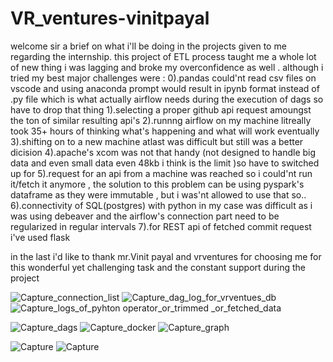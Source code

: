 # VR_ventures-vinitpayal
welcome sir a brief on what i'll be doing in the projects given to me regarding the internship. 
this project of ETL process taught me a whole lot of new thing i was lagging and broke my overconfidence as well . although i tried my best 
major challenges were :
0).pandas could'nt read csv files on vscode and using anaconda prompt would result in ipynb format instead of .py file which is what actually          airflow needs during the execution of dags so have to drop that thing 
1).selecting a proper github api request amoungst the ton of similar resulting api's 
2).runnng airflow on my machine litreally took 35+ hours of thinking what's happening and what will work eventually
3).shifting on to a new machine atlast was difficult but still was a better dicision 
4).apache's xcom was not that handy (not designed to handle big data and even small data even 48kb i think is the limit )so have to switched up for
5).request for an api from a machine was reached so i could'nt run it/fetch it anymore , the solution to this problem can be using pyspark's            dataframe as they were immutable , but i was'nt allowed to use that so..
6).connectivity of SQL(postgres) with python in my case was difficult as  i was using debeaver and the airflow's connection part need to be regularized in regular intervals 
7).for REST api of fetched commit request i've used flask

in the last i'd like to thank mr.Vinit payal and vrventures 
for choosing me for this wonderful yet challenging task and the constant support during the project

![Capture_connection_list](https://user-images.githubusercontent.com/111138949/190877872-51a62b00-8397-4aad-b5fb-21a67e34a442.PNG)
![Capture_dag_log_for_vrventues_db](https://user-images.githubusercontent.com/111138949/190877893-2cfd2d6b-ae0b-480e-9397-1243395075ea.PNG)
![Capture_logs_of_pyhton operator_or_trimmed _or_fetched_data](https://user-images.githubusercontent.com/111138949/190877910-8ce9efe8-735d-4b77-8c86-04bd51361b28.PNG)

![Capture_dags](https://user-images.githubusercontent.com/111138949/190877898-98dde1b2-aa91-4fcd-91b6-ed7fabb45dd8.PNG)
![Capture_docker](https://user-images.githubusercontent.com/111138949/190877904-2d28aa32-5c90-4385-be50-7de44ed4e17d.PNG)
![Capture_graph](https://user-images.githubusercontent.com/111138949/190877906-efe36088-5046-4218-9148-184b3bad8f9e.PNG)


![Capture](https://user-images.githubusercontent.com/111138949/190877853-911b8795-5ade-4d4d-876b-8f6d3b15348e.PNG)
![Capture](https://user-images.githubusercontent.com/111138949/190877863-4e17ae92-7248-4147-a382-59334b4145cb.PNG)
